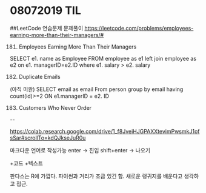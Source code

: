 # 08072019 TIL #

##LeetCode 연습문제 문제풀이
https://leetcode.com/problems/employees-earning-more-than-their-managers/#

181. Employees Earning More Than Their Managers

SELECT e1. name as Employee
FROM employee as e1
left join employee as e2 on e1. managerID=e2.ID
where e1. salary > e2. salary


182. Duplicate Emails

(아직 미완)
SELECT email as email
From person
group by email
having count(id)>=2
ON e1.managerID = e2. ID


183. Customers Who Never Order



--

https://colab.research.google.com/drive/1_f8JveiHJGPAXXtevimPwsmkJ1ofsSar#scrollTo=kdQJkseJuR0u

마크다운 언어로 작성가능
enter -> 진입
shift+enter -> 나오기

+코드 +텍스트

판다스는 R에 가깝다.
파이썬과 거리가 조금 있긴 함.
새로운 랭귀지를 배운다고 생각하고 접근.

